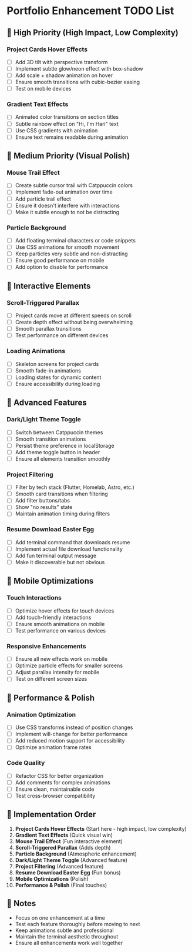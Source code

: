 # Portfolio Enhancement TODO List

## 🎯 High Priority (High Impact, Low Complexity)

### Project Cards Hover Effects
- [ ] Add 3D tilt with perspective transform
- [ ] Implement subtle glow/neon effect with box-shadow
- [ ] Add scale + shadow animation on hover
- [ ] Ensure smooth transitions with cubic-bezier easing
- [ ] Test on mobile devices

### Gradient Text Effects
- [ ] Animated color transitions on section titles
- [ ] Subtle rainbow effect on "Hi, I'm Hari" text
- [ ] Use CSS gradients with animation
- [ ] Ensure text remains readable during animation

## 🎨 Medium Priority (Visual Polish)

### Mouse Trail Effect
- [ ] Create subtle cursor trail with Catppuccin colors
- [ ] Implement fade-out animation over time
- [ ] Add particle trail effect
- [ ] Ensure it doesn't interfere with interactions
- [ ] Make it subtle enough to not be distracting

### Particle Background
- [ ] Add floating terminal characters or code snippets
- [ ] Use CSS animations for smooth movement
- [ ] Keep particles very subtle and non-distracting
- [ ] Ensure good performance on mobile
- [ ] Add option to disable for performance

## 🔧 Interactive Elements

### Scroll-Triggered Parallax
- [ ] Project cards move at different speeds on scroll
- [ ] Create depth effect without being overwhelming
- [ ] Smooth parallax transitions
- [ ] Test performance on different devices

### Loading Animations
- [ ] Skeleton screens for project cards
- [ ] Smooth fade-in animations
- [ ] Loading states for dynamic content
- [ ] Ensure accessibility during loading

## 🌟 Advanced Features

### Dark/Light Theme Toggle
- [ ] Switch between Catppuccin themes
- [ ] Smooth transition animations
- [ ] Persist theme preference in localStorage
- [ ] Add theme toggle button in header
- [ ] Ensure all elements transition smoothly

### Project Filtering
- [ ] Filter by tech stack (Flutter, Homelab, Astro, etc.)
- [ ] Smooth card transitions when filtering
- [ ] Add filter buttons/tabs
- [ ] Show "no results" state
- [ ] Maintain animation timing during filters

### Resume Download Easter Egg
- [ ] Add terminal command that downloads resume
- [ ] Implement actual file download functionality
- [ ] Add fun terminal output message
- [ ] Make it discoverable but not obvious

## 📱 Mobile Optimizations

### Touch Interactions
- [ ] Optimize hover effects for touch devices
- [ ] Add touch-friendly interactions
- [ ] Ensure smooth animations on mobile
- [ ] Test performance on various devices

### Responsive Enhancements
- [ ] Ensure all new effects work on mobile
- [ ] Optimize particle effects for smaller screens
- [ ] Adjust parallax intensity for mobile
- [ ] Test on different screen sizes

## 🚀 Performance & Polish

### Animation Optimization
- [ ] Use CSS transforms instead of position changes
- [ ] Implement will-change for better performance
- [ ] Add reduced motion support for accessibility
- [ ] Optimize animation frame rates

### Code Quality
- [ ] Refactor CSS for better organization
- [ ] Add comments for complex animations
- [ ] Ensure clean, maintainable code
- [ ] Test cross-browser compatibility

## 🎯 Implementation Order

1. **Project Cards Hover Effects** (Start here - high impact, low complexity)
2. **Gradient Text Effects** (Quick visual win)
3. **Mouse Trail Effect** (Fun interactive element)
4. **Scroll-Triggered Parallax** (Adds depth)
5. **Particle Background** (Atmospheric enhancement)
6. **Dark/Light Theme Toggle** (Advanced feature)
7. **Project Filtering** (Advanced feature)
8. **Resume Download Easter Egg** (Fun bonus)
9. **Mobile Optimizations** (Polish)
10. **Performance & Polish** (Final touches)

## 📝 Notes

- Focus on one enhancement at a time
- Test each feature thoroughly before moving to next
- Keep animations subtle and professional
- Maintain the terminal aesthetic throughout
- Ensure all enhancements work well together 
